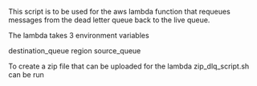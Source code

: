 This script is to be used for the aws lambda function that requeues messages from the dead letter queue back to the live queue. 

The lambda takes 3 environment variables

destination_queue
region
source_queue

To create a zip file that can be uploaded for the lambda zip_dlq_script.sh can be run 
